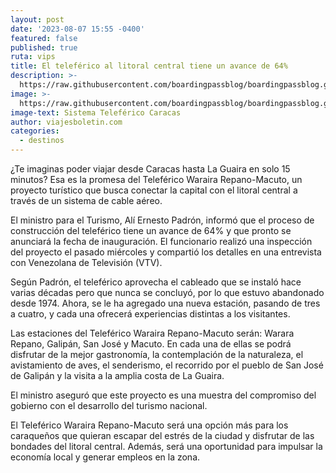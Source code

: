 ```yaml
---
layout: post
date: '2023-08-07 15:55 -0400'
featured: false
published: true
ruta: vips
title: El teleférico al litoral central tiene un avance de 64%
description: >-
  https://raw.githubusercontent.com/boardingpassblog/boardingpassblog.github.io/main/assets/images/Teleferico.jpg
image: >-
  https://raw.githubusercontent.com/boardingpassblog/boardingpassblog.github.io/main/assets/images/Teleferico.jpg
image-text: Sistema Teleférico Caracas
author: viajesboletin.com
categories:
  - destinos
---
```

¿Te imaginas poder viajar desde Caracas hasta La Guaira en solo 15 minutos? Esa es la promesa del Teleférico Waraira Repano-Macuto, un proyecto turístico que busca conectar la capital con el litoral central a través de un sistema de cable aéreo.

El ministro para el Turismo, Alí Ernesto Padrón, informó que el proceso de construcción del teleférico tiene un avance de 64% y que pronto se anunciará la fecha de inauguración. El funcionario realizó una inspección del proyecto el pasado miércoles y compartió los detalles en una entrevista con Venezolana de Televisión (VTV).

Según Padrón, el teleférico aprovecha el cableado que se instaló hace varias décadas pero que nunca se concluyó, por lo que estuvo abandonado desde 1974. Ahora, se le ha agregado una nueva estación, pasando de tres a cuatro, y cada una ofrecerá experiencias distintas a los visitantes.

Las estaciones del Teleférico Waraira Repano-Macuto serán: Warara Repano, Galipán, San José y Macuto. En cada una de ellas se podrá disfrutar de la mejor gastronomía, la contemplación de la naturaleza, el avistamiento de aves, el senderismo, el recorrido por el pueblo de San José de Galipán y la visita a la amplia costa de La Guaira.

El ministro aseguró que este proyecto es una muestra del compromiso del gobierno con el desarrollo del turismo nacional.

El Teleférico Waraira Repano-Macuto será una opción más para los caraqueños que quieran escapar del estrés de la ciudad y disfrutar de las bondades del litoral central. Además, será una oportunidad para impulsar la economía local y generar empleos en la zona.
